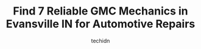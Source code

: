 ---
layout: ampstory
image: https://images.unsplash.com/photo-1573806719978-9f22b2360fad?ixlib=rb-4.0.3&ixid=MnwxMjA3fDB8MHxwaG90by1wYWdlfHx8fGVufDB8fHx8&auto=format&fit=crop&w=640&h=853&q=80
author: techidn
featured: false
description: When it comes to maintaining and repairing your vehicle in Evansville IN, USA, you deserve nothing but the best. Thats why the 7 best GMC Mechanic in the area are here to offer their expert
title: Find 7 Reliable GMC Mechanics in Evansville IN for Automotive Repairs
cover:
   title: Find 7 Reliable GMC Mechanics in Evansville IN for Automotive Repairs
   subtitle: Rickpate
   background: https://images.unsplash.com/photo-1573806719978-9f22b2360fad?ixlib=rb-4.0.3&ixid=MnwxMjA3fDB8MHxwaG90by1wYWdlfHx8fGVufDB8fHx8&auto=format&fit=crop&w=640&h=853&q=80

pages: 
 - layout: thirds
   top: <h1>#1 The Answer Auto Repair East</h1>
   bottom: "<p>Ive been going to Answer East for about five years for my oil changes and other auto needs and they are always wonderful. They will never charge for services unless th</p>"
   background: https://www.knot35.com/toplist/wp-content/uploads/2023/06/best-gmc-mechanic-1-in-evansville-in-1685839294.jpeg
   backgroundblur: true
 - layout: thirds
   top: <h1>#2 Firestone Complete Auto Care</h1>
   bottom: "<p>4401 N First Ave, Evansville, IN 47710, United States</p>"
   background: https://www.knot35.com/toplist/wp-content/uploads/2023/06/best-gmc-mechanic-2-in-evansville-in-1685839294.jpeg
   cta:
      link: https://www.knot35.com/toplist/find-7-reliable-gmc-mechanics-in-evansville-in-for-automotive-repairs/
      text: Find 7 Reliable GMC Mechanics in Evansville IN for Automotive Repairs
 - layout: thirds
   top: <h1>#3 AAMCO Transmissions & Total Car Care</h1>
   bottom: "<p>4957 Oak Grove Rd, Evansville, IN 47715, United States</p>"
   background: https://www.knot35.com/toplist/wp-content/uploads/2023/06/best-gmc-mechanic-3-in-evansville-in-1685839295.jpeg
   cta:
      link: https://www.knot35.com/toplist/find-7-reliable-gmc-mechanics-in-evansville-in-for-automotive-repairs/
      text: Find 7 Reliable GMC Mechanics in Evansville IN for Automotive Repairs
 - layout: thirds
   top: <h1>#4 Glissons Auto Parts Inc</h1>
   bottom: "<p>2220 N First Ave, Evansville, IN 47710, United States</p>"
   background: https://images.unsplash.com/photo-1549241520-425e3dfc01cb?ixlib=rb-4.0.3&ixid=MnwxMjA3fDB8MHxwaG90by1wYWdlfHx8fGVufDB8fHx8&auto=format&fit=crop&w=640&h=853&q=80
   cta:
      link: https://www.knot35.com/toplist/find-7-reliable-gmc-mechanics-in-evansville-in-for-automotive-repairs/
      text: Find 7 Reliable GMC Mechanics in Evansville IN for Automotive Repairs
 - layout: thirds
   top: <h1>#5 Lou Fusz Evansville</h1>
   bottom: "<p>4500 E Division St, Evansville, IN 47715, United States</p>"
   background: https://images.unsplash.com/photo-1609083590460-7b8cc0ca65f8?ixlib=rb-4.0.3&ixid=MnwxMjA3fDB8MHxwaG90by1wYWdlfHx8fGVufDB8fHx8&auto=format&fit=crop&w=640&h=853&q=80
   cta:
      link: https://www.knot35.com/toplist/find-7-reliable-gmc-mechanics-in-evansville-in-for-automotive-repairs/
      text: Find 7 Reliable GMC Mechanics in Evansville IN for Automotive Repairs
 - layout: thirds
   top: <h1>#6 Edge AutoSports</h1>
   bottom: "<p>2218 W Franklin St, Evansville, IN 47712, United States</p>"
   background: https://images.unsplash.com/photo-1591393223703-56fe1347ac62?ixlib=rb-4.0.3&ixid=MnwxMjA3fDB8MHxwaG90by1wYWdlfHx8fGVufDB8fHx8&auto=format&fit=crop&w=640&h=853&q=80
   cta:
      link: https://www.knot35.com/toplist/find-7-reliable-gmc-mechanics-in-evansville-in-for-automotive-repairs/
      text: Find 7 Reliable GMC Mechanics in Evansville IN for Automotive Repairs
 - layout: thirds
   top: <h1>#7 Chris West Side Auto Service LLC</h1>
   bottom: "<p>401 W Franklin St, Evansville, IN 47710, United States</p>"
   background: https://images.unsplash.com/photo-1489694553447-4c9339da310d?ixlib=rb-4.0.3&ixid=MnwxMjA3fDB8MHxwaG90by1wYWdlfHx8fGVufDB8fHx8&auto=format&fit=crop&w=640&h=853&q=80
   cta:
      link: https://www.knot35.com/toplist/find-7-reliable-gmc-mechanics-in-evansville-in-for-automotive-repairs/
      text: Find 7 Reliable GMC Mechanics in Evansville IN for Automotive Repairs
 - layout: thirds
   middle: Continue reading...
   background: https://images.unsplash.com/photo-1496096265110-f83ad7f96608?ixlib=rb-4.0.3&ixid=MnwxMjA3fDB8MHxwaG90by1wYWdlfHx8fGVufDB8fHx8&auto=format&fit=crop&w=640&h=853&q=80
   cta:
      link: https://www.knot35.com/toplist/find-7-reliable-gmc-mechanics-in-evansville-in-for-automotive-repairs/
      text: Find 7 Reliable GMC Mechanics in Evansville IN for Automotive Repairs
      
---